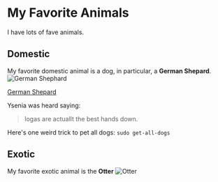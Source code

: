 # My Favorite Animals
I have lots of fave animals.

## Domestic
My favorite domestic animal is a dog, in particular, a **German Shepard**.
![German Shephard](https://www.akc.org/wp-content/uploads/2016/06/German-Shepherd-Dog-laying-down-in-the-backyard.jpeg)

[German Shepard](https://www.akc.org/expert-advice/health/tips-for-grooming-german-shepherd/)

Ysenia was heard saying:
>logas are actuallt the best hands down.

Here's one weird trick to pet all dogs: `sudo get-all-dogs`

## Exotic 
My favorite exotic animal is the **Otter**
![Otter](https://user-images.githubusercontent.com/96546394/151838622-3624c928-b14c-4b74-bee6-1df2f7dca3d9.png)


